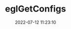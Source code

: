 ---
title: eglGetConfigs
permalink: /egl/eglGetConfigs
date: 2022-07-12 11:23:10
tags: [EGL,EGL 1.0,EGL 1.5]
keywords: [EGL,EGL 1.0,EGL 1.5]
categories: OpenGL
index_img: /img/opengl.jpg
---